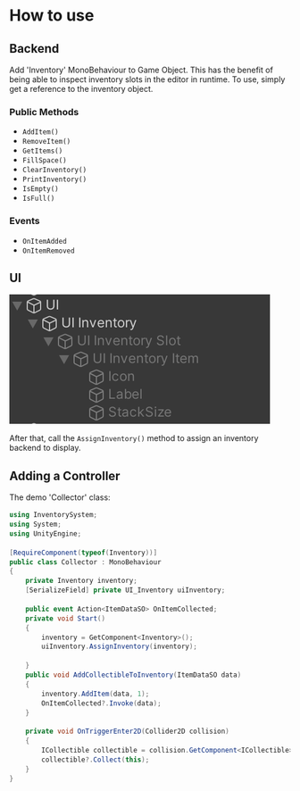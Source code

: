 # How to use
## Backend
Add 'Inventory' MonoBehaviour to Game Object. This has the benefit of being able to inspect inventory slots in the editor in runtime.
To use, simply get a reference to the inventory object.

### Public Methods
- `AddItem()`
- `RemoveItem()`
- `GetItems()`
- `FillSpace()` 
- `ClearInventory()`
- `PrintInventory()`
- `IsEmpty()`
- `IsFull()`
### Events
- `OnItemAdded`
- `OnItemRemoved`
## UI 
![alt text](image.png "Built in UI Hierachy")

After that, call the `AssignInventory()` method to assign an inventory backend to display.
## Adding a Controller
The demo 'Collector' class:
```cs
using InventorySystem;
using System;
using UnityEngine;

[RequireComponent(typeof(Inventory))]
public class Collector : MonoBehaviour
{
    private Inventory inventory;
    [SerializeField] private UI_Inventory uiInventory;

    public event Action<ItemDataSO> OnItemCollected;
    private void Start()
    {
        inventory = GetComponent<Inventory>();
        uiInventory.AssignInventory(inventory);

    }
    public void AddCollectibleToInventory(ItemDataSO data)
    {
        inventory.AddItem(data, 1);
        OnItemCollected?.Invoke(data);
    }

    private void OnTriggerEnter2D(Collider2D collision)
    {
        ICollectible collectible = collision.GetComponent<ICollectible>();
        collectible?.Collect(this);
    }
}
```
